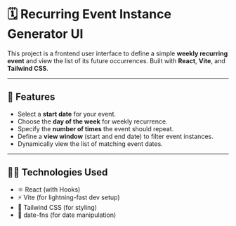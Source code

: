# 🗓️ Recurring Event Instance Generator UI

This project is a frontend user interface to define a simple **weekly recurring event** and view the list of its future occurrences. Built with **React**, **Vite**, and **Tailwind CSS**.

---

## 🚀 Features

- Select a **start date** for your event.
- Choose the **day of the week** for weekly recurrence.
- Specify the **number of times** the event should repeat.
- Define a **view window** (start and end date) to filter event instances.
- Dynamically view the list of matching event dates.

---

## 🧑‍💻 Technologies Used

- ⚛️ React (with Hooks)
- ⚡ Vite (for lightning-fast dev setup)
- 🎨 Tailwind CSS (for styling)
- 📅 date-fns (for date manipulation)


